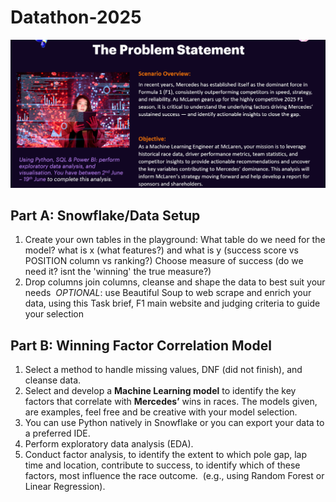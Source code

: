 # Datathon-2025

![alt text](problem_statement.png)

## Part A: Snowflake/Data Setup

1. Create your own tables in the playground: What table do we need for the model? what is x (what features?) and what is y (success score vs POSITION column vs ranking?) Choose measure of success (do we need it? isnt the 'winning' the true measure?)
2. Drop columns join columns, cleanse and shape the data to best suit your needs 
*OPTIONAL*: use Beautiful Soup to web scrape and enrich your data, using this Task brief, F1 main website and judging criteria to guide your selection 

## Part B: Winning Factor Correlation Model 

1. Select a method to handle missing values, DNF (did not finish), and cleanse data.
2. Select and develop a **Machine Learning model** to identify the key factors that correlate with **Mercedes’** wins in races. The models given, are examples, feel free and be creative with your model selection.
3. You can use Python natively in Snowflake or you can export your data to a preferred IDE. 
4. Perform exploratory data analysis (EDA).
5. Conduct factor analysis, to identify the extent to which pole gap, lap time and location, contribute to success, to identify which of these factors, most influence the race outcome.  (e.g., using Random Forest or Linear Regression).


